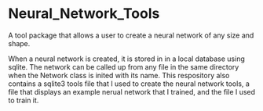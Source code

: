 # Neural_Network_Tools
A tool package that allows a user to create a neural network of any size and shape.

When a neural network is created, it is stored in in a local database using sqlite. The network can be called up from any file in the same directory when the Network class is inited with its name. This respository also contains a sqlite3 tools file that I used to create the neural network tools, a file that displays an example nerual network that I trained, and the file I used to train it. 
